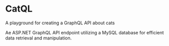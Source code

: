 # CatQL
A playground for creating a GraphQL API about cats

Ae ASP.NET GraphQL API endpoint utilizing a MySQL database for efficient data retrieval and manipulation.
